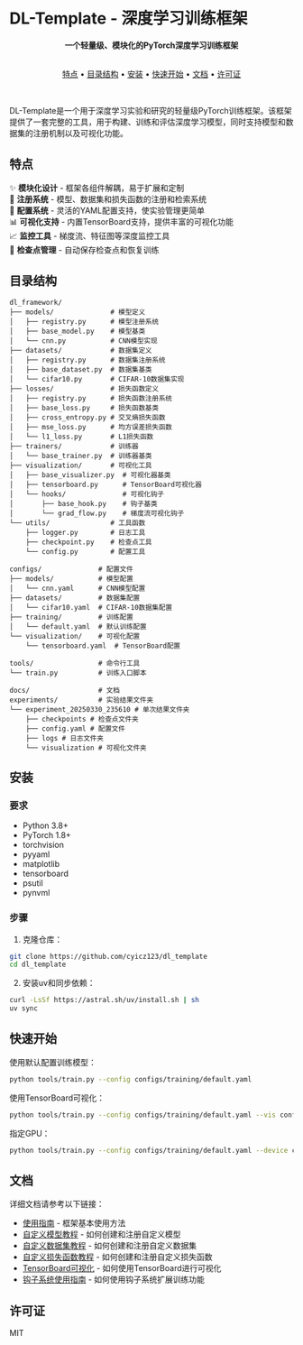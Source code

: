 # DL-Template - 深度学习训练框架

<div align="center">
  <strong>一个轻量级、模块化的PyTorch深度学习训练框架</strong>
  <br>
  <br>
</div>

<p align="center">
  <a href="#特点">特点</a> •
  <a href="#目录结构">目录结构</a> •
  <a href="#安装">安装</a> •
  <a href="#快速开始">快速开始</a> •
  <a href="#文档">文档</a> •
  <a href="#许可证">许可证</a>
</p>

<br>

DL-Template是一个用于深度学习实验和研究的轻量级PyTorch训练框架。该框架提供了一套完整的工具，用于构建、训练和评估深度学习模型，同时支持模型和数据集的注册机制以及可视化功能。

## 特点

✨ **模块化设计** - 框架各组件解耦，易于扩展和定制  
🔄 **注册系统** - 模型、数据集和损失函数的注册和检索系统  
📝 **配置系统** - 灵活的YAML配置支持，使实验管理更简单  
📊 **可视化支持** - 内置TensorBoard支持，提供丰富的可视化功能  
📈 **监控工具** - 梯度流、特征图等深度监控工具  
💾 **检查点管理** - 自动保存检查点和恢复训练  
<!-- ⏱️ **训练优化** - 支持早停和多种学习率调度策略   -->

## 目录结构

```
dl_framework/
├── models/              # 模型定义
│   ├── registry.py      # 模型注册系统
│   ├── base_model.py    # 模型基类
│   └── cnn.py           # CNN模型实现
├── datasets/            # 数据集定义
│   ├── registry.py      # 数据集注册系统
│   ├── base_dataset.py  # 数据集基类
│   └── cifar10.py       # CIFAR-10数据集实现
├── losses/              # 损失函数定义
│   ├── registry.py      # 损失函数注册系统
│   ├── base_loss.py     # 损失函数基类
│   ├── cross_entropy.py # 交叉熵损失函数
│   ├── mse_loss.py      # 均方误差损失函数
│   └── l1_loss.py       # L1损失函数
├── trainers/            # 训练器
│   └── base_trainer.py  # 训练器基类
├── visualization/       # 可视化工具
│   ├── base_visualizer.py  # 可视化器基类
│   ├── tensorboard.py      # TensorBoard可视化器
│   └── hooks/              # 可视化钩子
│       ├── base_hook.py    # 钩子基类
│       └── grad_flow.py    # 梯度流可视化钩子
└── utils/               # 工具函数
    ├── logger.py        # 日志工具
    ├── checkpoint.py    # 检查点工具
    └── config.py        # 配置工具

configs/              # 配置文件
├── models/           # 模型配置
│   └── cnn.yaml      # CNN模型配置
├── datasets/         # 数据集配置
│   └── cifar10.yaml  # CIFAR-10数据集配置
├── training/         # 训练配置
│   └── default.yaml  # 默认训练配置
└── visualization/    # 可视化配置
    └── tensorboard.yaml  # TensorBoard配置

tools/                # 命令行工具
└── train.py          # 训练入口脚本

docs/                 # 文档
experiments/          # 实验结果文件夹
└── experiment_20250330_235610 # 单次结果文件夹
    ├── checkpoints # 检查点文件夹
    ├── config.yaml # 配置文件
    ├── logs # 日志文件夹
    └── visualization # 可视化文件夹
```

## 安装

### 要求

- Python 3.8+
- PyTorch 1.8+
- torchvision
- pyyaml
- matplotlib
- tensorboard
- psutil
- pynvml

### 步骤

1. 克隆仓库：

```bash
git clone https://github.com/cyicz123/dl_template
cd dl_template
```

2. 安装uv和同步依赖：

```bash
curl -LsSf https://astral.sh/uv/install.sh | sh
uv sync
```

## 快速开始

使用默认配置训练模型：

```bash
python tools/train.py --config configs/training/default.yaml
```

使用TensorBoard可视化：

```bash
python tools/train.py --config configs/training/default.yaml --vis configs/visualization/tensorboard.yaml
```

指定GPU：

```bash
python tools/train.py --config configs/training/default.yaml --device cuda:0
```

## 文档

详细文档请参考以下链接：

- [使用指南](docs/usage_guide.md) - 框架基本使用方法
- [自定义模型教程](docs/custom_model.md) - 如何创建和注册自定义模型
- [自定义数据集教程](docs/custom_dataset.md) - 如何创建和注册自定义数据集
- [自定义损失函数教程](docs/losses.md) - 如何创建和注册自定义损失函数
- [TensorBoard可视化](docs/tensorboard_visualization.md) - 如何使用TensorBoard进行可视化
- [钩子系统使用指南](docs/hooks_usage.md) - 如何使用钩子系统扩展训练功能

## 许可证

MIT
